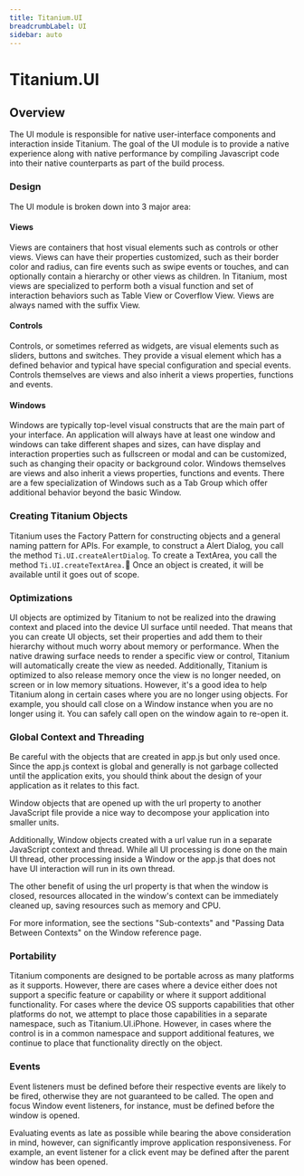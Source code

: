```yaml
---
title: Titanium.UI
breadcrumbLabel: UI
sidebar: auto
---
```


<Breadcrumb/>

# Titanium.UI

<ProxySummary/>

## Overview

The UI module is responsible for native user-interface components and interaction inside Titanium. The goal of the UI module is to provide a native experience along with native performance by compiling Javascript code into their native counterparts as part of the build process.

### Design
The UI module is broken down into 3 major area:

#### Views
Views are containers that host visual elements such as controls or other views. Views can have their properties customized, such as their border color and radius, can fire events such as swipe events or touches, and can optionally contain a hierarchy or other views as children. In Titanium, most views are specialized to perform both a visual function and set of interaction behaviors such as Table View or Coverflow View. Views are always named with the suffix View.

#### Controls
Controls, or sometimes referred as widgets, are visual elements such as sliders, buttons and switches. They provide a visual element which has a defined behavior and typical have special configuration and special events. Controls themselves are views and also inherit a views properties, functions and events.

#### Windows
Windows are typically top-level visual constructs that are the main part of your interface. An application will always have at least one window and windows can take different shapes and sizes, can have display and interaction properties such as fullscreen or modal and can be customized, such as changing their opacity or background color. Windows themselves are views and also inherit a views properties, functions and events. There are a few specialization of Windows such as a Tab Group which offer additional behavior beyond the basic Window.

### Creating Titanium Objects
Titanium uses the Factory Pattern for constructing objects and a general naming pattern for APIs. For example, to construct a Alert Dialog, you call the method `Ti.UI.createAlertDialog`. To create a TextArea, you call the method `Ti.UI.createTextArea.` Once an object is created, it will be available until it goes out of scope.

### Optimizations
UI objects are optimized by Titanium to not be realized into the drawing context and placed into the device UI surface until needed. That means that you can create UI objects, set their properties and add them to their hierarchy without much worry about memory or performance. When the native drawing surface needs to render a specific view or control, Titanium will automatically create the view as needed. Additionally, Titanium is optimized to also release memory once the view is no longer needed, on screen or in low memory situations. However, it's a good idea to help Titanium along in certain cases where you are no longer using objects. For example, you should call close on a Window instance when you are no longer using it. You can safely call open on the window again to re-open it.

### Global Context and Threading <Badge text="STILL VALID?" type="warn"/>
Be careful with the objects that are created in app.js but only used once. Since the app.js context is global and generally is not garbage collected until the application exits, you should think about the design of your application as it relates to this fact.

Window objects that are opened up with the url property to another JavaScript file provide a nice way to decompose your application into smaller units.

Additionally, Window objects created with a url value run in a separate JavaScript context and thread. While all UI processing is done on the main UI thread, other processing inside a Window or the app.js that does not have UI interaction will run in its own thread.

The other benefit of using the url property is that when the window is closed, resources allocated in the window's context can be immediately cleaned up, saving resources such as memory and CPU.

For more information, see the sections "Sub-contexts" and "Passing Data Between Contexts" on the Window reference page.

### Portability
Titanium components are designed to be portable across as many platforms as it supports. However, there are cases where a device either does not support a specific feature or capability or where it support additional functionality. For cases where the device OS supports capabilities that other platforms do not, we attempt to place those capabilities in a separate namespace, such as Titanium.UI.iPhone. However, in cases where the control is in a common namespace and support additional features, we continue to place that functionality directly on the object.

### Events
Event listeners must be defined before their respective events are likely to be fired, otherwise they are not guaranteed to be called. The open and focus Window event listeners, for instance, must be defined before the window is opened.

Evaluating events as late as possible while bearing the above consideration in mind, however, can significantly improve application responsiveness. For example, an event listener for a click event may be defined after the parent window has been opened.

<PropertyList/>
<MethodList/>